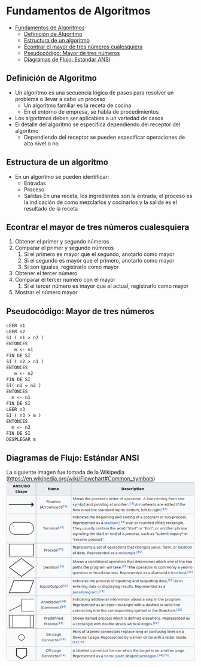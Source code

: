 # Fundamentos de Algoritmos

- [Fundamentos de Algoritmos](#fundamentos-de-algoritmos)
  - [Definición de Algoritmo](#definición-de-algoritmo)
  - [Estructura de un algoritmo](#estructura-de-un-algoritmo)
  - [Econtrar el mayor de tres números cualesquiera](#econtrar-el-mayor-de-tres-números-cualesquiera)
  - [Pseudocódigo: Mayor de tres números](#pseudocódigo-mayor-de-tres-números)
  - [Diagramas de Flujo: Estándar ANSI](#diagramas-de-flujo-estándar-ansi)


## Definición de Algoritmo
- Un algoritmo es una secuencia lógica de pasos para resolver un 
problema o llevar a cabo un proceso
  - Un algoritmo familiar es la receta de cocina
  - En el entorno de empresa, se habla de procedimientos
- Los algoritmos deben ser aplicables a un variedad de casos
- El detalle del algoritmo se especifica dependiendo del receptor del algoritmo
  - Dependiendo del receptor se pueden especificar operaciones de alto nivel o no

## Estructura de un algoritmo
- En un algoritmo se pueden identificar: 
  - Entradas
  - Proceso 
  - Salidas
En una receta, los ingredientes son la entrada, el proceso es la indicación de como mezclarlos y cocinarlos y la salida es el resultado de la receta


## Econtrar el mayor de tres números cualesquiera
1. Obtener el primer y segundo números
2. Comparar el primer y segundo númreos
   1. Si el primero es mayor que el segundo, anotarlo como mayor
   2. Si el segundo es mayor que el primero, anotarlo como mayor
   3. Si son iguales, registrarlo como mayor
3. Obtener el tercer número
4. Comparar el tercer número con el mayor
   1. Si el tercer número es mayor que el actual, registrarlo como mayor
5. Mostrar el número mayor

## Pseudocódigo: Mayor de tres números
```
LEER n1  
LEER n2  
SI ( n1 > n2 )  
ENTONCES  
   m <- n1  
FIN DE SI  
SI ( n2 > n1 )  
ENTONCES  
   m <- n2  
FIN DE SI  
SI( n1 = n2 )  
ENTONCES  
  m <- n1  
FIN DE SI  
LEER n3
SI ( n3 > m )
ENTONCES
  m <- n3
FIN DE SI
DESPLEGAR m
```
## Diagramas de Flujo: Estándar ANSI
La siguiente imagen fue tomada de la Wikipedia (https://en.wikipedia.org/wiki/Flowchart#Common_symbols)
![Flowcharts](../img/flowchart.png)
